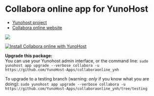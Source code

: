 # Collabora online app for YunoHost

- [Yunohost project](https://yunohost.org)
- [Collabora online website](https://www.collaboraoffice.com)

![](https://www.collaboraoffice.com/wp-content/uploads/2017/02/CODE-logo.png)


[![Install Collabora online with YunoHost](https://install-app.yunohost.org/install-with-yunohost.png)](https://install-app.yunohost.org/?app=collabora_online)

**Upgrade this package:**  
You can use your Yunohost admin interface, or the command line: `sudo yunohost app upgrade --verbose collabora -u https://github.com/YunoHost-Apps/collaboraonline_ynh`

To upgrade to a testing branch (warning: *only* if you know what you are doing): `sudo yunohost app upgrade --verbose collabora -u https://github.com/YunoHost-Apps/collaboraonline_ynh/tree/testing`



